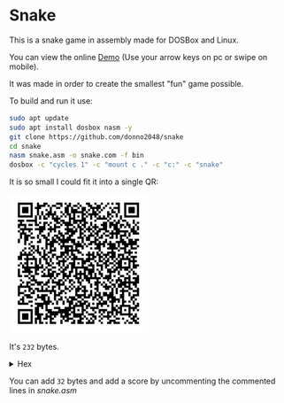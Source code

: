 # Snake

This is a snake game in assembly made for DOSBox and Linux.

You can view the online [Demo](https://donno2048.github.io/snake/) (Use your arrow keys on pc or swipe on mobile).

It was made in order to create the smallest "fun" game possible.

To build and run it use:

```sh
sudo apt update
sudo apt install dosbox nasm -y
git clone https://github.com/donno2048/snake
cd snake
nasm snake.asm -o snake.com -f bin
dosbox -c "cycles 1" -c "mount c ." -c "c:" -c "snake"
```

It is so small I could fit it into a single QR:

<img src="./snake.png" width="250"/>

It's `232` bytes.

<details>
  <summary>Hex</summary>
  <br/>
    
```
8ed88ed0b800b88ec031ffb9d007b8200260f3abb8ffffb92600bfa802
f3abb91100ab60b9290031c0f3abb8ffffab6181c79e00e2ecb92600bf
4a0df3ab6189cfbd0600e86c00e460247f3c48741c3c4b74133c4d740a
3c5075ec81c7a000eb0e83c704eb0983ef04eb0481efa000b00926803d
070f94c4740626803d207580aa4f60061e0789e941bee87c01ee89f747
47fdf3a4fc076157893ee87c80fc0174098bbee87cb020aaeb054545e8
03005feb9460b9ffff66f7f181e2ff0f81fa80027df089d783c22883ea
2883fa287df883fa127dde81c7d300c1e70226803d0974d1b007aa61c3
```
</details>

You can add `32` bytes and add a score by uncommenting the commented lines in _snake.asm_

